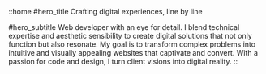 ::home
#hero_title
Crafting digital experiences, line by line

#hero_subtitle
Web developer with an eye for detail. I blend technical expertise and aesthetic sensibility to create digital solutions that not only function but also resonate. My goal is to transform complex problems into intuitive and visually appealing websites that captivate and convert. With a passion for code and design, I turn client visions into digital reality.
::
